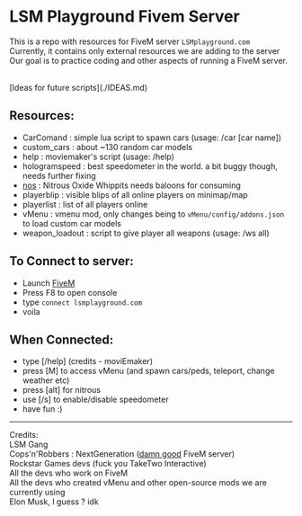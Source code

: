 # LSM Playground Fivem Server

This is a repo with resources for FiveM server `LSMplayground.com`<br />
Currently, it contains only external resources we are adding to the server<br />
Our goal is to practice coding and other aspects of running a FiveM server.<br />

<br />
[Ideas for future scripts](./IDEAS.md)

## Resources:
- CarComand : simple lua script to spawn cars (usage: /car [car name])
- custom_cars : about ~130 random car models
- help : moviemaker's script (usage: /help)
- hologramspeed : best speedometer in the world. a bit buggy though, needs further fixing
- [nos](resources/nos/README.md) : Nitrous Oxide Whippits needs baloons for consuming
- playerblip : visible blips of all online players on minimap/map
- playerlist : list of all players online
- vMenu : vmenu mod, only changes being to `vMenu/config/addons.json` to load custom car models
- weapon_loadout : script to give player all weapons (usage: /ws all)

## To Connect to server:
 - Launch [FiveM](https://fivem.net/)
 - Press F8 to open console
 - type `connect lsmplayground.com`
 - voila

## When Connected:
 - type [/help] (credits - moviEmaker)
 - press [M] to access vMenu (and spawn cars/peds, teleport, change weather etc)
 - press [alt] for nitrous
 - use [/s] to enable/disable speedometer
 - have fun :)

---

Credits: <br />
LSM Gang <br />
Cops'n'Robbers : NextGeneration ([damn good](https://cnr.ng) FiveM server) <br />
Rockstar Games devs (fuck you TakeTwo Interactive)<br />
All the devs who work on FiveM<br />
All the devs who created vMenu and other open-source mods we are currently using<br />
Elon Musk, I guess ? idk 
